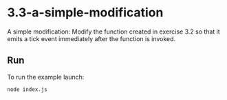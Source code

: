 # 3.3-a-simple-modification

A simple modification: Modify the function created in exercise 3.2 so that
it emits a tick event immediately after the function is invoked.

## Run

To run the example launch:

```bash
node index.js
```
